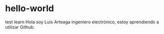 # hello-world
test learn
Hola soy Luis Arteaga ingeniero electrónico, estoy aprendiendo a utilizar Github.
